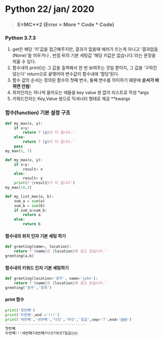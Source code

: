 # Python 22/ jan/ 2020

> ### E=MC**2 (Error = More * Code * Code)

### Python 3.7.3

1. get은 해당 '키'값을 접근해주지만, 결과가 없을때 에러가 뜨는게 아니고 '결과없음(None)'을 띄우거나 , 반점 뒤의 기본 세팅값 '해당 키값은 없습니다.'라는 문장을 띄울 수 있다.
2. 함수내의 print()는 그 값을 출력해서 한 번 보여주는 것일 뿐이지, 그 값을 '구하진 않는다' return으로 끝맺어야 변수값이 함수내에 '할당'된다.
3. 함수 값의 순서는 정의된 함수의 첫째 변수, 둘째 변수를 의미하기 떄문에 **순서가 바뀌면 안됨**!
4. 위치인자는 하나씩 들어오는 애들을 key value 쌍 없이 리스트로 작성 *args
5. 키워드인자는 Key,Value 쌍으로 딕셔너리 형태로 제공 **kwargs



### 함수(function) 기본 설정 구조

```python
def my_max(x, y):
    if x>y:
        return f'{x}이 더 큽니다.'
    else:
        return f'{y}이 더 큽니다.'
    pass
my_max(5, 7)
```

```python
def my_max(x, y):
    if x>y:
        result= x
    else:
        result= y
    print(f'{result}가 더 큽니다')
my_max(10,3)
```

```python
def my_list_max(a, b):
    sum_a = sum(a)
    sum_b = sum(b)
    if sum_a>sum_b:
        return a
    else:
        return b
```

#### 함수내의 위치 인자 기본 세팅 하기

```python
def greeting(name=, location):
    return f'{name}은 {location}에 살고 있습니다.'
greeting(a,b)
```

#### 함수내의 키워드 인자 기본 세팅하기

```python
def greeting(location='광주', name='john'):
    return f'{name}은 {location}에 살고 있습니다.'
greeting('광주','창희')
```

#### print 함수

```python
print('첫번째')
print('두번째',end ='!!!')
print('세번째','네번째','다섯','여섯','일곱',sep='?',end='@@@')
-------------------------------------
첫번째
두번째!!!세번째?네번째?다섯?여섯?일곱@@@
```

